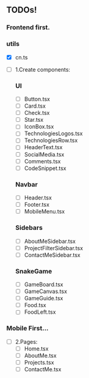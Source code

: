 ## TODOs!

### Frontend first.

### utils

- [x] cn.ts

- [ ] 1.Create components:
  ### UI
  - [ ] Button.tsx
  - [ ] Card.tsx
  - [ ] Check.tsx
  - [ ] Star.tsx
  - [ ] IconBox.tsx
  - [ ] TechnologiesLogos.tsx
  - [ ] TechnologiesRow.tsx
  - [ ] HeaderText.tsx
  - [ ] SocialMedia.tsx
  - [ ] Comments.tsx
  - [ ] CodeSnippet.tsx
  ### Navbar
  - [ ] Header.tsx
  - [ ] Footer.tsx
  - [ ] MobileMenu.tsx
  ### Sidebars
  - [ ] AboutMeSidebar.tsx
  - [ ] ProjectFilterSidebar.tsx
  - [ ] ContactMeSidebar.tsx
  ### SnakeGame
  - [ ] GameBoard.tsx
  - [ ] GameCanvas.tsx
  - [ ] GameGuide.tsx
  - [ ] Food.tsx
  - [ ] FoodLeft.tsx

### Mobile First...

- [ ] 2.Pages:
  - [ ] Home.tsx
  - [ ] AboutMe.tsx
  - [ ] Projects.tsx
  - [ ] ContactMe.tsx
